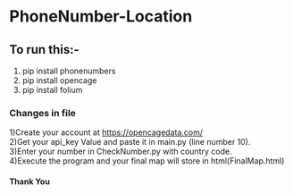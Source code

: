 # PhoneNumber-Location

## To run this:-
1) pip install phonenumbers
2) pip install opencage
3) pip install folium

### Changes in file
1)Create your account at https://opencagedata.com/ <br>
2)Get your api_key Value and paste it in main.py (line number 10).<br>
3)Enter your number in CheckNumber.py with country code.<br>
4)Execute the program and your final map will store in html(FinalMap.html)

#### Thank You

